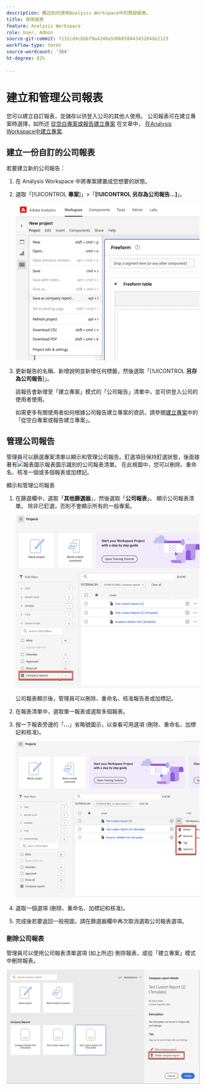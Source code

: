 ```yaml
---
description: 概述如何使用Analysis Workspace中的預設報表。
title: 使用報表
feature: Analysis Workspace
role: User, Admin
source-git-commit: 7132cd4cbbb79a4240a5d0b65844343284de2123
workflow-type: tm+mt
source-wordcount: '364'
ht-degree: 82%

---
```


# 建立和管理公司報表

您可以建立自訂報表，並儲存以供登入公司的其他人使用。 公司報表可在建立專案時選擇，如所述 [從空白專案或報告建立專案](/help/analyze/analysis-workspace/build-workspace-project/create-projects.md#create-a-project-from-a-blank-project-or-a-report) 在文章中， [在Analysis Workspace中建立專案](/help/analyze/analysis-workspace/build-workspace-project/create-projects.md).

## 建立一份自訂的公司報表

若要建立新的公司報告：

1. 在 Analysis Workspace 中將專案建置成您想要的狀態。
1. 選取「[!UICONTROL **專案**]」>「**[!UICONTROL 另存為公司報告...]**」。

   ![公司報告](assets/company-report.png)

1. 更新報告的名稱、新增說明並新增任何標籤，然後選取「[!UICONTROL **另存為公司報告**]」。

   該報告會新增至「建立專案」模式的「公司報告」清單中，並可供登入公司的使用者使用。

   如需更多有關使用者如何根據公司報告建立專案的資訊，請參閱[建立專案](/help/analyze/analysis-workspace/build-workspace-project/create-projects.md)中的「從空白專案或報告建立專案」。

## 管理公司報告

管理員可以篩選專案清單以顯示和管理公司報告。釘選項目保持釘選狀態，後面接著有![報表圖示](https://spectrum.adobe.com/static/icons/workflow_18/Smock_FileTemplate_18_N.svg)報表圖示識別的公司報表清單。 在此視圖中，您可以刪除、重命名、核准一個或多個報表或加標記。

顯示和管理公司報表

1. 在篩選欄中，選取「**其他篩選器**」，然後選取「**公司報表**」。
顯示公司報表清單。 除非已釘選，否則不會顯示所有的一般專案。

   ![顯示公司報表篩選器](assets/company-reports-filter.png)

   公司報表顯示後，管理員可以刪除、重命名、核准報告表或加標記。

1. 在報表清單中，選取單一報表或選取多個報表。

1. 按一下報表旁邊的「**...**」省略號圖示，以查看可用選項 (刪除、重命名、加標記和核准)。

   ![公司報表行動](assets/company-reports-actions.png)

1. 選取一個選項 (刪除、重命名、加標記和核准)。

1. 完成後若要返回一般視圖，請在篩選器欄中再次取消選取公司報表選項。

### 刪除公司報表

管理員可以使用公司報表清單選項 (如上所述) 刪除報表，或從「建立專案」模式中刪除報表。

![其他篩選器](assets/delete-fr-create-project-modal.png)